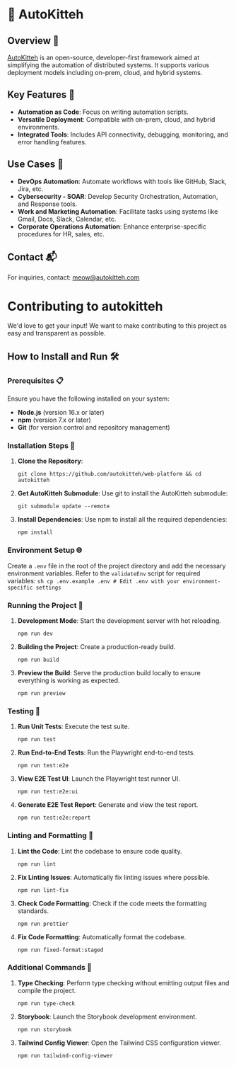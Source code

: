 # 🐾 AutoKitteh

## Overview 🌟

[AutoKitteh](https://www.autokitteh.com) is an open-source, developer-first framework aimed at simplifying the automation of distributed systems. It supports various deployment models including on-prem, cloud, and hybrid systems.

## Key Features 🔑

-   **Automation as Code**: Focus on writing automation scripts.
-   **Versatile Deployment**: Compatible with on-prem, cloud, and hybrid environments.
-   **Integrated Tools**: Includes API connectivity, debugging, monitoring, and error handling features.

## Use Cases 🚀

-   **DevOps Automation**: Automate workflows with tools like GitHub, Slack, Jira, etc.
-   **Cybersecurity - SOAR**: Develop Security Orchestration, Automation, and Response tools.
-   **Work and Marketing Automation**: Facilitate tasks using systems like Gmail, Docs, Slack, Calendar, etc.
-   **Corporate Operations Automation**: Enhance enterprise-specific procedures for HR, sales, etc.

## Contact 📬

For inquiries, contact: meow@autokitteh.com

# Contributing to autokitteh

We'd love to get your input! We want to make contributing to this project as easy and transparent as possible.

## How to Install and Run 🛠️

### Prerequisites 📋

Ensure you have the following installed on your system:

-   **Node.js** (version 16.x or later)
-   **npm** (version 7.x or later)
-   **Git** (for version control and repository management)

### Installation Steps 🚀

1.  **Clone the Repository**:

    `git clone https://github.com/autokitteh/web-platform && cd autokitteh`

2.  **Get AutoKitteh Submodule**: Use git to install the AutoKitteh submodule:

    `git submodule update --remote`

3.  **Install Dependencies**: Use npm to install all the required dependencies:

    `npm install`

### Environment Setup 🌐

Create a `.env` file in the root of the project directory and add the necessary environment variables. Refer to the `validateEnv` script for required variables: `sh cp .env.example .env # Edit .env with your environment-specific settings`

### Running the Project 🏃

1.  **Development Mode**: Start the development server with hot reloading.

    `npm run dev`

2.  **Building the Project**: Create a production-ready build.

    `npm run build`

3.  **Preview the Build**: Serve the production build locally to ensure everything is working as expected.

    `npm run preview`

### Testing 🧪

1.  **Run Unit Tests**: Execute the test suite.

    `npm run test`

2.  **Run End-to-End Tests**: Run the Playwright end-to-end tests.

    `npm run test:e2e`

3.  **View E2E Test UI**: Launch the Playwright test runner UI.

    `npm run test:e2e:ui`

4.  **Generate E2E Test Report**: Generate and view the test report.

    `npm run test:e2e:report`

### Linting and Formatting 🧹

1.  **Lint the Code**: Lint the codebase to ensure code quality.

    `npm run lint`

2.  **Fix Linting Issues**: Automatically fix linting issues where possible.

    `npm run lint-fix`

3.  **Check Code Formatting**: Check if the code meets the formatting standards.

    `npm run prettier`

4.  **Fix Code Formatting**: Automatically format the codebase.

    `npm run fixed-format:staged`

### Additional Commands 📜

1.  **Type Checking**: Perform type checking without emitting output files and compile the project.

    `npm run type-check`

2.  **Storybook**: Launch the Storybook development environment.

    `npm run storybook`

3.  **Tailwind Config Viewer**: Open the Tailwind CSS configuration viewer.

    `npm run tailwind-config-viewer`
